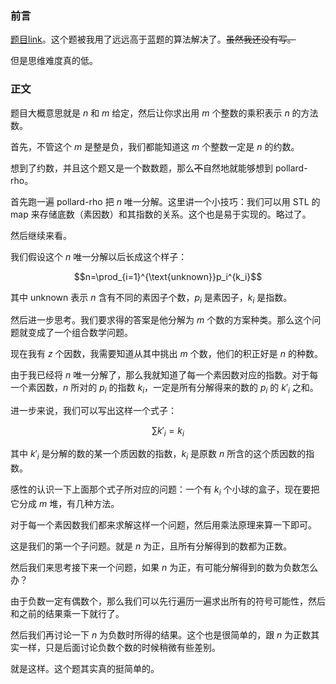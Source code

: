 ### 前言

[题目link](https://www.luogu.com.cn/problem/AT187)。这个题被我用了远远高于蓝题的算法解决了。~~虽然我还没有写。~~

但是思维难度真的低。

### 正文

题目大概意思就是 $n$ 和 $m$ 给定，然后让你求出用 $m$ 个整数的乘积表示 $n$ 的方法数。

首先，不管这个 $m$ 是整是负，我们都能知道这 $m$ 个整数一定是 $n$ 的约数。

想到了约数，并且这个题又是一个数数题，那么~~不~~自然地就能够想到 pollard-rho。

首先跑一遍 pollard-rho 把 $n$ 唯一分解。这里讲一个小技巧：我们可以用 STL 的 map 来存储底数（素因数）和其指数的关系。这个也是易于实现的。略过了。

然后继续来看。

我们假设这个 $n$ 唯一分解以后长成这个样子：

$$n=\prod_{i=1}^{\text{unknown}}p_i^{k_i}$$

其中 $\text{unknown}$ 表示 $n$ 含有不同的素因子个数，$p_i$ 是素因子，$k_i$ 是指数。

然后进一步思考。我们要求得的答案是他分解为 $m$ 个数的方案种类。那么这个问题就变成了一个组合数学问题。

现在我有 $z$ 个因数，我需要知道从其中挑出 $m$ 个数，他们的积正好是 $n$ 的种数。

由于我已经将 $n$ 唯一分解了，那么我就知道了每一个素因数对应的指数。对于每一个素因数，$n$ 所对的 $p_i$ 的指数 $k_i$，一定是所有分解得来的数的 $p_i$ 的 $k'_i$ 之和。

进一步来说，我们可以写出这样一个式子：

$$\sum k'_i=k_i$$

其中 $k'_i$ 是分解的数的某一个质因数的指数，$k_i$ 是原数 $n$ 所含的这个质因数的指数。

感性的认识一下上面那个式子所对应的问题：一个有 $k_i$ 个小球的盒子，现在要把它分成 $m$ 堆，有几种方法。

对于每一个素因数我们都来求解这样一个问题，然后用乘法原理来算一下即可。

这是我们的第一个子问题。就是 $n$ 为正，且所有分解得到的数都为正数。

然后我们来思考接下来一个问题，如果 $n$ 为正，有可能分解得到的数为负数怎么办？

由于负数一定有偶数个，那么我们可以先行遍历一遍求出所有的符号可能性，然后和之前的结果乘一下就行了。

然后我们再讨论一下 $n$ 为负数时所得的结果。这个也是很简单的，跟 $n$ 为正数其实一样，只是后面讨论负数个数的时候稍微有些差别。

就是这样。这个题其实真的挺简单的。












